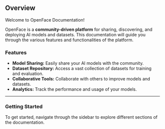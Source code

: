 ## **Overview**

Welcome to OpenFace Documentation!

OpenFace is a **community-driven platform** for sharing, discovering, and deploying AI models and datasets. This documentation will guide you through the various features and functionalities of the platform.

### **Features**
- **Model Sharing:** Easily share your AI models with the community.
- **Dataset Repository:** Access a vast collection of datasets for training and evaluation.
- **Collaborative Tools:** Collaborate with others to improve models and datasets.
- **Analytics:** Track the performance and usage of your models.

---

### **Getting Started**
To get started, navigate through the sidebar to explore different sections of the documentation.
